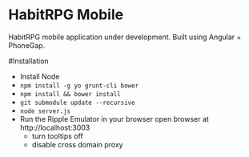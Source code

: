 HabitRPG Mobile
===============

HabitRPG mobile application under development. Built using Angular + PhoneGap.

#Installation
 * Install Node
 * `npm install -g yo grunt-cli bower`
 * `npm install && bower install`
 * `git submodule update --recursive`
 * `node server.js`
 * Run the Ripple Emulator in your browser open browser at http://localhost:3003
   * turn tooltips off
   * disable cross domain proxy